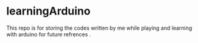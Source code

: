 # learningArduino
This repo is for storing the codes written by me while playing and learning with arduino for future refrences .
